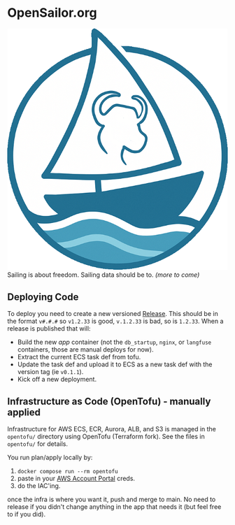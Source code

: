 # OpenSailor.org
![logo](static/assets/images/logo.png)
Sailing is about freedom. Sailing data should be to.
_(more to come)_





## Deploying Code
To deploy you need to create a new versioned [Release](https://github.com/pirate-baby/opensailor/releases). This should be in the format `v#.#.#` so `v1.2.33` is good, `v.1.2.33` is bad, so is `1.2.33`. When a release is published that will:
- Build the new _app_ container (not the `db_startup`, `nginx`, or `langfuse` containers, those are manual deploys for now).
- Extract the current ECS task def from tofu.
- Update the task def and upload it to ECS as a new task def with the version tag (ie `v0.1.1`).
- Kick off a new deployment.


## Infrastructure as Code (OpenTofu) - manually applied

Infrastructure for AWS ECS, ECR, Aurora, ALB, and S3 is managed in the `opentofu/` directory using OpenTofu (Terraform fork). See the files in `opentofu/` for details.

You run plan/apply locally by:
1. `docker compose run --rm opentofu`
2. paste in your [AWS Account Portal](https://d-9a676788cd.awsapps.com/start/#/?tab=accounts) creds.
3. do the IAC'ing.

once the infra is where you want it, push and merge to main. No need to release if you didn't change anything in the app that needs it (but feel free to if you did).